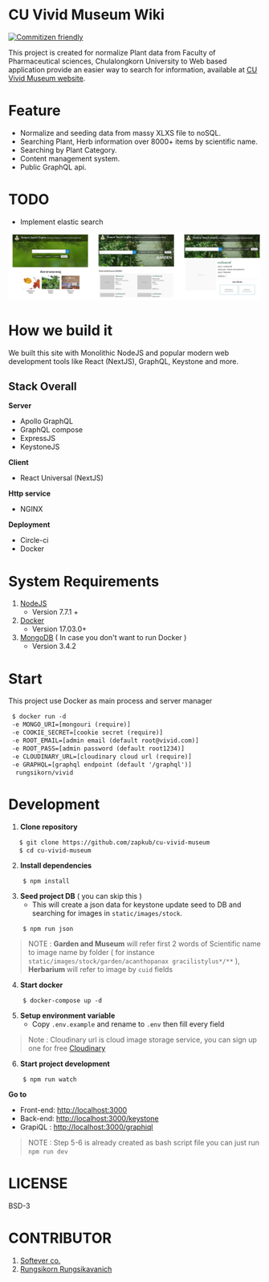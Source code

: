 # CU Vivid Museum Wiki
[![Commitizen friendly](https://img.shields.io/badge/commitizen-friendly-brightgreen.svg)](http://commitizen.github.io/cz-cli/)

This project is created for normalize Plant data from Faculty of Pharmaceutical sciences, Chulalongkorn University to Web based application provide an easier way to search for information, available at [CU Vivid Museum website]().
# Feature
 - Normalize and seeding data from massy XLXS file to noSQL.
 - Searching Plant, Herb information over 8000+ items by scientific name.
 - Searching by Plant Category.
 - Content management system.
 - Public GraphQL api.

# TODO
 - Implement elastic search

![SS](./docs/overall.jpg)

# How we build it
We built this site with Monolithic NodeJS and popular modern web development tools like React (NextJS), GraphQL, Keystone and more.

## Stack Overall
**Server**
- Apollo GraphQL
- GraphQL compose
- ExpressJS
- KeystoneJS

**Client**
- React Universal (NextJS)

**Http service**
- NGINX

**Deployment**
- Circle-ci
- Docker


# System Requirements
1. [NodeJS](https://nodejs.org/en/)
    - Version 7.7.1 +
2. [Docker](https://www.docker.com/)
    - Version 17.03.0+
3. [MongoDB](https://www.mongodb.com/) ( In case you don't want to run Docker )
    - Version 3.4.2

# Start
This project use Docker as main process and server manager
```
 $ docker run -d 
 -e MONGO_URI=[mongouri (require)]
 -e COOKIE_SECRET=[cookie secret (require)]
 -e ROOT_EMAIL=[admin email (default root@vivid.com)]
 -e ROOT_PASS=[admin password (default root1234)]
 -e CLOUDINARY_URL=[cloudinary cloud url (require)]
 -e GRAPHQL=[graphql endpoint (default '/graphql')]
  rungsikorn/vivid
```


# Development
1. **Clone repository**
```
   $ git clone https://github.com/zapkub/cu-vivid-museum
   $ cd cu-vivid-museum
```
2. **Install dependencies**
```
    $ npm install
```

3. **Seed project DB** ( you can skip this )
    - This will create a json data for keystone update seed to DB and searching for images in `static/images/stock`.
```
    $ npm run json
```

> NOTE : 
**Garden and Museum** will refer first 2 words of Scientific name to image name by folder ( for instance `static/images/stock/garden/acanthopanax gracilistylus*/**` ), **Herbarium** will refer to image by `cuid` fields


4. **Start docker**
```
    $ docker-compose up -d
```
5. **Setup environment variable**
    - Copy `.env.example` and rename to `.env` then fill every field
> Note : Cloudinary url is cloud image storage service, you can sign up one for free [Cloudinary](https://cloudinary.com/console)
6. **Start project development**
```
    $ npm run watch
```

**Go to**
- Front-end: [http://localhost:3000](http://localhost:3000)
- Back-end: [http://localhost:3000/keystone](http://localhost:3000/keystone)
- GrapiQL : [http://localhost:3000/graphiql](http://localhost:3000/graphiql)

> NOTE : Step 5-6 is already created as bash script file you can just run `npm run dev`

# LICENSE
BSD-3

# CONTRIBUTOR
 1. [Softever co.](http://www.softever.co.th/)
 2. [Rungsikorn Rungsikavanich](https://github.com/zapkub)
